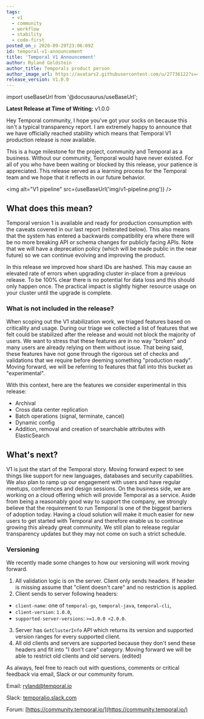 ```yaml
---
tags:
  - v1
  - community
  - workflow
  - stability
  - code-first
posted_on_: 2020-09-29T23:06:09Z
id: temporal-v1-announcement
title: 'Temporal V1 Announcement'
author: Ryland Goldstein
author_title: Temporals product person
author_image_url: https://avatars2.githubusercontent.com/u/27736122?s=460&u=7b6a3e58ec7ed715│       7f23f51e91a2f4cd2028d606&v=4
release_version: V1.0.0
---
```


import useBaseUrl from '@docusaurus/useBaseUrl';

<!--truncate-->

**Latest Release at Time of Writing:** v1.0.0

Hey Temporal community, I hope you've got your socks on because this isn't a typical transparency report. I am extremely happy to announce that we have officially reached stability which means that Temporal V1 production release is now available.

This is a huge milestone for the project, community and Temporal as a business. Without our community, Temporal would have never existed. For all of you who have been waiting or blocked by this release, your patience is appreciated. This release served as a learning process for the Temporal team and we hope that it reflects in our future behavior.

<img alt="V1 pipeline" src={useBaseUrl('img/v1-pipeline.png')} />

## What does this mean?

Temporal version 1 is available and ready for production consumption with the caveats covered in our last report (reiterated below). This also means that the system has entered a backwards compatibility era where there will be no more breaking API or schema changes for publicly facing APIs. Note that we will have a deprecation policy (which will be made public in the near future) so we can continue evolving and improving the product.

In this release we improved how shard IDs are hashed. This may cause an elevated rate of errors when upgrading cluster in-place from a previous release. To be 100% clear there is no potential for data loss and this should only happen once. The practical impact is slightly higher resource usage on your cluster until the upgrade is complete.

### What is not included in the release?

When scoping out the V1 stabilization work, we triaged features based on criticality and usage. During our triage we collected a list of features that we felt could be stabilized after the release and would not block the majority of users. We want to stress that these features are in no way "broken" and many users are already relying on them without issue. That being said, these features have not gone through the rigorous set of checks and validations that we require before deeming something "production ready". Moving forward, we will be referring to features that fall into this bucket as "experimental".

With this context, here are the features we consider experimental in this release:

- Archival
- Cross data center replication
- Batch operations (signal, terminate, cancel)
- Dynamic config
- Addition, removal and creation of searchable attributes with ElasticSearch

## What's next?

V1 is just the start of the Temporal story. Moving forward expect to see things like support for new languages, databases and security capabilities. We also plan to ramp up our engagement with users and have regular meetups, conferences and design sessions. On the business side, we are working on a cloud offering which will provide Temporal as a service. Aside from being a reasonably good way to support the company, we strongly believe that the requirement to run Temporal is one of the biggest barriers of adoption today. Having a cloud solution will make it much easier for new users to get started with Temporal and therefore enable us to continue growing this already great community. We still plan to release regular transparency updates but they may not come on such a strict schedule.

### Versioning

We recently made some changes to how our versioning will work moving forward.

1. All validation logic is on the server. Client only sends headers. If header is missing assume that "client doesn't care" and no restriction is applied.
2. Client sends to server following headers:
  * `client-name`: one of `temporal-go`, `temporal-java`, `temporal-cli`,
  * `client-version`: `1.0.0`,
  * `supported-server-versions`: `>=1.0.0 <2.0.0`.
3. Server has `GetClusterInfo` API which returns its version and supported version ranges for every supported client.
4. All old clients and servers are supported because they don't send these headers and fit into "I don't care" category. Moving forward we will be able to restrict old clients and old servers. (edited)

As always, feel free to reach out with questions, comments or critical feedback via email, Slack or our community forum.

Email: [ryland@temporal.io](mailto:ryland@temporal.io)

Slack: [temporalio.slack.com](http://temporalio.slack.com/)

Forum: [https://community.temporal.io/](https://community.temporal.io/)
